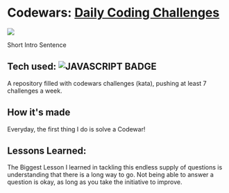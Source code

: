 # Codewars: <a href="https://github.com/heyjochen/CodeWars" target="_blank">Daily Coding Challenges</a>
<a href="" target="_blank"><img src="/assets/readme.png" /></a>

Short Intro Sentence

## Tech used: ![JAVASCRIPT BADGE](https://img.shields.io/static/v1?label=|&message=JAVASCRIPT&color=3c7f5d&style=flat-square&logo=javascript)

A repository filled with codewars challenges (kata), pushing at least 7 challenges a week.

## How it's made
Everyday, the first thing I do is solve a Codewar!

## Lessons Learned:
The Biggest Lesson I learned in tackling this endless supply of questions is understanding that there is a long way to go. Not being able to answer a question is okay, as long as you take the initiative to improve.

